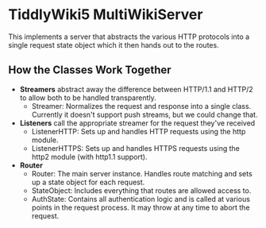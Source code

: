 # TiddlyWiki5 MultiWikiServer

This implements a server that abstracts the various HTTP protocols into a single request state object which it then hands out to the routes.

## How the Classes Work Together

- **Streamers** abstract away the difference between HTTP/1.1 and HTTP/2 to allow both to be handled transparently. 
  - Streamer: Normalizes the request and response into a single class. Currently it doesn't support push streams, but we could change that.
- **Listeners** call the appropriate streamer for the request they've received
  - ListenerHTTP: Sets up and handles HTTP requests using the http module.
  - ListenerHTTPS: Sets up and handles HTTPS requests using the http2 module (with http1.1 support).
- **Router**
  - Router: The main server instance. Handles route matching and sets up a state object for each request.
  - StateObject: Includes everything that routes are allowed access to.
  - AuthState: Contains all authentication logic and is called at various points in the request process. It may throw at any time to abort the request.
